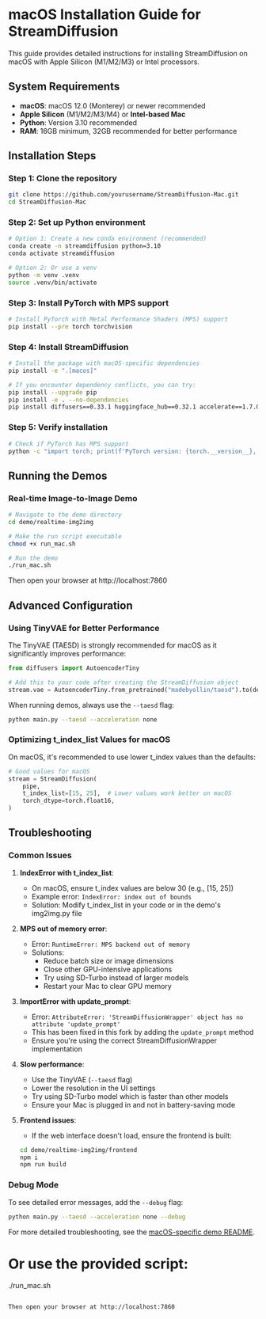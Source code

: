 # macOS Installation Guide for StreamDiffusion

This guide provides detailed instructions for installing StreamDiffusion on macOS with Apple Silicon (M1/M2/M3) or Intel processors.

## System Requirements

- **macOS**: macOS 12.0 (Monterey) or newer recommended
- **Apple Silicon** (M1/M2/M3/M4) or **Intel-based Mac**
- **Python**: Version 3.10 recommended
- **RAM**: 16GB minimum, 32GB recommended for better performance

## Installation Steps

### Step 1: Clone the repository

```bash
git clone https://github.com/yourusername/StreamDiffusion-Mac.git
cd StreamDiffusion-Mac
```

### Step 2: Set up Python environment

```bash
# Option 1: Create a new conda environment (recommended)
conda create -n streamdiffusion python=3.10
conda activate streamdiffusion

# Option 2: Or use a venv
python -m venv .venv
source .venv/bin/activate
```

### Step 3: Install PyTorch with MPS support

```bash
# Install PyTorch with Metal Performance Shaders (MPS) support
pip install --pre torch torchvision
```

### Step 4: Install StreamDiffusion

```bash
# Install the package with macOS-specific dependencies
pip install -e ".[macos]"

# If you encounter dependency conflicts, you can try:
pip install --upgrade pip
pip install -e . --no-dependencies
pip install diffusers==0.33.1 huggingface_hub==0.32.1 accelerate==1.7.0
```

### Step 5: Verify installation

```bash
# Check if PyTorch has MPS support
python -c "import torch; print(f'PyTorch version: {torch.__version__}, MPS available: {torch.backends.mps.is_available() if hasattr(torch.backends, \"mps\") else False}')"
```

## Running the Demos

### Real-time Image-to-Image Demo

```bash
# Navigate to the demo directory
cd demo/realtime-img2img

# Make the run script executable
chmod +x run_mac.sh

# Run the demo
./run_mac.sh
```

Then open your browser at http://localhost:7860

## Advanced Configuration

### Using TinyVAE for Better Performance

The TinyVAE (TAESD) is strongly recommended for macOS as it significantly improves performance:

```python
from diffusers import AutoencoderTiny

# Add this to your code after creating the StreamDiffusion object
stream.vae = AutoencoderTiny.from_pretrained("madebyollin/taesd").to(device=pipe.device, dtype=pipe.dtype)
```

When running demos, always use the `--taesd` flag:

```bash
python main.py --taesd --acceleration none
```

### Optimizing t_index_list Values for macOS

On macOS, it's recommended to use lower t_index values than the defaults:

```python
# Good values for macOS
stream = StreamDiffusion(
    pipe,
    t_index_list=[15, 25],  # Lower values work better on macOS
    torch_dtype=torch.float16,
)
```

## Troubleshooting

### Common Issues

1. **IndexError with t_index_list**: 
   - On macOS, ensure t_index values are below 30 (e.g., [15, 25])
   - Example error: `IndexError: index out of bounds`
   - Solution: Modify t_index_list in your code or in the demo's img2img.py file

2. **MPS out of memory error**:
   - Error: `RuntimeError: MPS backend out of memory`
   - Solutions:
     - Reduce batch size or image dimensions
     - Close other GPU-intensive applications
     - Try using SD-Turbo instead of larger models
     - Restart your Mac to clear GPU memory

3. **ImportError with update_prompt**:
   - Error: `AttributeError: 'StreamDiffusionWrapper' object has no attribute 'update_prompt'`
   - This has been fixed in this fork by adding the `update_prompt` method 
   - Ensure you're using the correct StreamDiffusionWrapper implementation

4. **Slow performance**:
   - Use the TinyVAE (`--taesd` flag)
   - Lower the resolution in the UI settings
   - Try using SD-Turbo model which is faster than other models
   - Ensure your Mac is plugged in and not in battery-saving mode

5. **Frontend issues**:
   - If the web interface doesn't load, ensure the frontend is built:
   ```bash
   cd demo/realtime-img2img/frontend
   npm i
   npm run build
   ```

### Debug Mode

To see detailed error messages, add the `--debug` flag:

```bash
python main.py --taesd --acceleration none --debug
```

For more detailed troubleshooting, see the [macOS-specific demo README](./demo/realtime-img2img/MACOS_README.md).
# Or use the provided script:
./run_mac.sh
```

Then open your browser at http://localhost:7860
